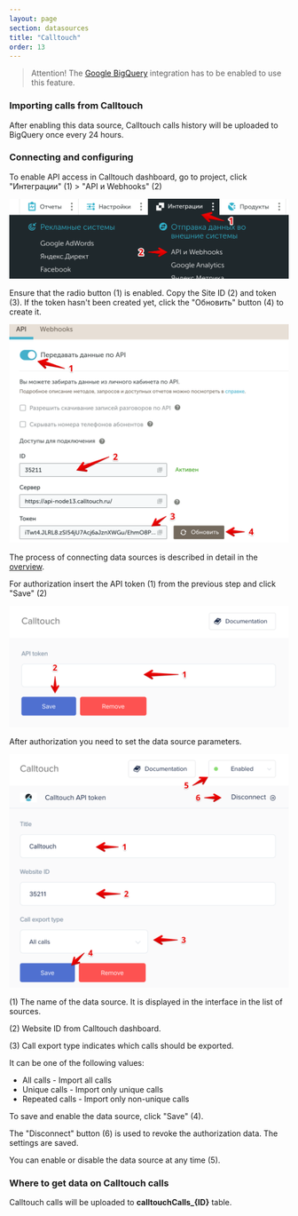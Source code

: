 ```yaml
---
layout: page
section: datasources
title: "Calltouch"
order: 13
---
```


> Attention! The [Google BigQuery](/integrations/google-bigquery) integration has to be enabled to use this feature.

### Importing calls from Calltouch

After enabling this data source, Calltouch calls history will be uploaded to BigQuery once every 24 hours.

### Connecting and configuring

To enable API access in Calltouch dashboard, go to project, click "Интеграции" (1) > "API и Webhooks" (2)

![](/img/calltouch_1.png)

Ensure that the radio button (1) is enabled. Copy the Site ID (2) and token (3). If the token hasn't been created yet, click the "Обновить" button (4) to create it.

![](/img/calltouch_2.png)

The process of connecting data sources is described in detail in the [overview](https://docs.segmentstream.com/datasources/index).

For authorization insert the API token (1) from the previous step and click "Save" (2) 

![](/img/calltouch_3.png)

After authorization you need to set the data source parameters.

![](/img/calltouch_4.png)

(1) The name of the data source. It is displayed in the interface in the list of sources.

(2) Website ID from Calltouch dashboard.

(3) Call export type indicates which calls should be exported.

It can be one of the following values:
- All calls - Import all calls
- Unique calls - Import only unique calls
- Repeated calls - Import only non-unique calls

To save and enable the data source, click "Save" (4).

The "Disconnect" button (6) is used to revoke the authorization data. The settings are saved.

You can enable or disable the data source at any time (5).

### Where to get data on Calltouch calls

Calltouch calls will be uploaded to **calltouchCalls_{ID}** table.
